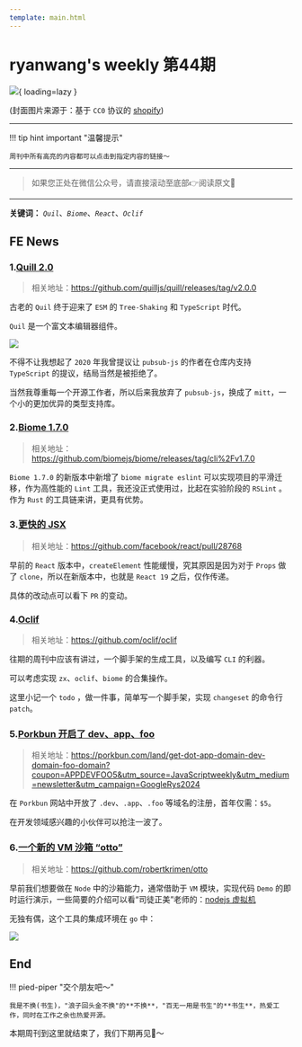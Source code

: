 ```yaml
---
template: main.html
---
```


# ryanwang's weekly 第44期

![](https://bigdreamerblog.oss-cn-beijing.aliyuncs.com/nextBlog/W72keY.png?x-oss-process=image/auto-orient,1/interlace,1/quality,q_90/format,webp){ loading=lazy }


(封面图片来源于：基于 `CC0` 协议的 [shopify](https://www.shopify.com/stock-photos/photos/glass-with-a-pink-drink-in-it-on-a-white-plate))

------

!!! tip hint important "温馨提示"

    周刊中所有高亮的内容都可以点击到指定内容的链接～

---
> 如果您正处在微信公众号，请直接滚动至底部👉阅读原文🫶

---

**关键词：** *`Quil`*、*`Biome`*、*`React`*、*`Oclif`*

## FE News

### 1.[Quill 2.0](https://github.com/quilljs/quill/releases/tag/v2.0.0)
> 相关地址：https://github.com/quilljs/quill/releases/tag/v2.0.0

古老的 `Quil` 终于迎来了 `ESM` 的 `Tree-Shaking`  和 `TypeScript` 时代。

`Quil` 是一个富文本编辑器组件。

![](https://bigdreamerblog.oss-cn-beijing.aliyuncs.com/nextBlog/f6dTwb.png)

不得不让我想起了 `2020` 年我曾提议让 `pubsub-js` 的作者在仓库内支持 `TypeScript` 的提议，结局当然是被拒绝了。

当然我尊重每一个开源工作者，所以后来我放弃了 `pubsub-js`，换成了 `mitt`，一个小的更加优异的类型支持库。

### 2.[Biome 1.7.0](https://github.com/biomejs/biome/releases/tag/cli%2Fv1.7.0)
> 相关地址：https://github.com/biomejs/biome/releases/tag/cli%2Fv1.7.0

`Biome 1.7.0` 的新版本中新增了 `biome migrate eslint` 可以实现项目的平滑迁移，作为高性能的 `Lint` 工具，我还没正式使用过，比起在实验阶段的 `RSLint` 。作为 `Rust` 的工具链来讲，更具有优势。

### 3.[更快的 JSX](https://github.com/facebook/react/pull/28768)
> 相关地址：https://github.com/facebook/react/pull/28768

早前的 `React` 版本中，`createElement` 性能缓慢，究其原因是因为对于 `Props` 做了 `clone`，所以在新版本中，也就是 `React 19` 之后，仅作传递。

具体的改动点可以看下 `PR` 的变动。

### 4.[Oclif](https://github.com/oclif/oclif)
> 相关地址：https://github.com/oclif/oclif

往期的周刊中应该有讲过，一个脚手架的生成工具，以及编写 `CLI` 的利器。

可以考虑实现 `zx`、`oclif`、`biome` 的合集操作。

这里小记一个 `todo` ，做一件事，简单写一个脚手架，实现 `changeset` 的命令行 `patch`。

### 5.[Porkbun 开启了 dev、app、foo](https://porkbun.com/land/get-dot-app-domain-dev-domain-foo-domain?coupon=APPDEVFOO5&utm_source=JavaScriptweekly&utm_medium=newsletter&utm_campaign=GoogleRys2024)
> 相关地址：https://porkbun.com/land/get-dot-app-domain-dev-domain-foo-domain?coupon=APPDEVFOO5&utm_source=JavaScriptweekly&utm_medium=newsletter&utm_campaign=GoogleRys2024

在 `Porkbun` 网站中开放了 `.dev`、`.app`、`.foo` 等域名的注册，首年仅需：`$5`。

在开发领域感兴趣的小伙伴可以抢注一波了。

### 6.[一个新的 VM 沙箱 “otto”](https://github.com/robertkrimen/otto)
> 相关地址：https://github.com/robertkrimen/otto

早前我们想要做在 `Node` 中的沙箱能力，通常借助于 `VM` 模块，实现代码 `Demo` 的即时运行演示，一些简要的介绍可以看“司徒正美”老师的：[nodejs 虚拟机](https://zhuanlan.zhihu.com/p/106503378)

无独有偶，这个工具的集成环境在 `go` 中：

![](https://bigdreamerblog.oss-cn-beijing.aliyuncs.com/nextBlog/fW8dKU.png)



## End

!!! pied-piper "交个朋友吧～"

    我是不换(书生)，"浪子回头金不换"的**不换**，"百无一用是书生"的**书生**，热爱工作，同时在工作之余也热爱开源。

本期周刊到这里就结束了，我们下期再见👋～
